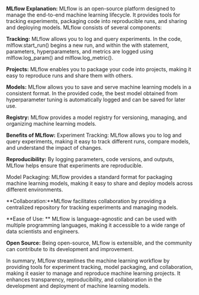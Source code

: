 **MLflow Explanation:**
MLflow is an open-source platform designed to manage the end-to-end machine learning lifecycle. It provides tools for tracking experiments, packaging code into reproducible runs, and sharing and deploying models. MLflow consists of several components:

**Tracking:** MLflow allows you to log and query experiments. In the code, mlflow.start_run() begins a new run, and within the with statement, parameters, hyperparameters, and metrics are logged using mlflow.log_param() and mlflow.log_metric().

**Projects:** MLflow enables you to package your code into projects, making it easy to reproduce runs and share them with others.

**Models:** MLflow allows you to save and serve machine learning models in a consistent format. In the provided code, the best model obtained from hyperparameter tuning is automatically logged and can be saved for later use.

**Registry:** MLflow provides a model registry for versioning, managing, and organizing machine learning models.

**Benefits of MLflow:**
Experiment Tracking: MLflow allows you to log and query experiments, making it easy to track different runs, compare models, and understand the impact of changes.

**Reproducibility:** By logging parameters, code versions, and outputs, MLflow helps ensure that experiments are reproducible.

Model Packaging: MLflow provides a standard format for packaging machine learning models, making it easy to share and deploy models across different environments.

**Collaboration:**MLflow facilitates collaboration by providing a centralized repository for tracking experiments and managing models.

**Ease of Use: ** MLflow is language-agnostic and can be used with multiple programming languages, making it accessible to a wide range of data scientists and engineers.

**Open Source:** Being open-source, MLflow is extensible, and the community can contribute to its development and improvement.

In summary, MLflow streamlines the machine learning workflow by providing tools for experiment tracking, model packaging, and collaboration, making it easier to manage and reproduce machine learning projects. It enhances transparency, reproducibility, and collaboration in the development and deployment of machine learning models.






